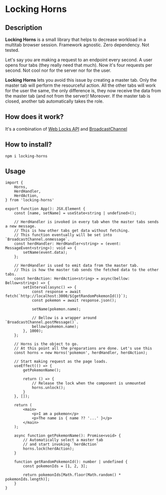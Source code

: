 # Locking Horns

## Description
**Locking Horns** is a small library that helps to decrease workload in a multitab browser session.
Framework agnostic. Zero dependency. Not tested.

Let's say you are making a request to an endpoint every second.
A user opens four tabs (they really need that much). Now it's four requests per second. Not cool nor for the server nor for the user.

**Locking Horns** lets you avoid this issue by creating a master tab. Only the master tab will perform the resourceful action.
All the other tabs will work for the user the same, the only difference is, they now receive the data from the master tab (and not from the server)!
Moreover. If the master tab is closed, another tab automatically takes the role.

## How does it work?
It's a combination of [Web Locks API](https://developer.mozilla.org/en-US/docs/Web/API/Web_Locks_API) and [BroadcastChannel](https://developer.mozilla.org/en-US/docs/Web/API/BroadcastChannel)

## How to install?
```console
npm i locking-horns
```

## Usage
```tsx
import {
	Horns,
	HerdHandler,
	HerdAction,
} from 'locking-horns'

export function App(): JSX.Element {
	const [name, setName] = useState<string | undefined>();

	// HerdHandler is invoked in every tab when the master tabs sends a new message.
	// This is how other tabs get data without fetching.
	// This function eventually will be set into `BroadcastChannel.onmessage`.
	const herdHandler: HerdHandler<string> = (event: MessageEvent<string>): void => {
		setName(event.data);
	};

	// HerdHandler is used to emit data from the master tab.
	// This is how the master tab sends the fetched data to the other tabs.
	const herdAction: HerdAction<string> = async(bellow: Bellow<string>) => {
		setInterval(async() => {
			const response = await fetch(`http://localhost:3000/${getRandomPokemonId()}`);
			const pokemon = await response.json();

			setName(pokemon.name);

			// Bellow is a wrapper around `BroadcastChannel.postMessage()`.
			bellow(pokemon.name);
		}, 1000);
	};

	// Horns is the object to go.
	// At this point all the preparations are done. Let's use this
	const horns = new Horns('pokemon', herdHandler, herdAction);

	// Start making request as the page loads.
	useEffect(() => {
		getPokemonName();

		return () => {
			// Release the lock when the component is unmounted
			horns.unlock();
		}
	}, []);

	return (
		<main>
			<p>I am a pokemon</p>
			<p>The name is { name ?? '...' }</p>
		</main>
	);

	async function getPokemonName(): Promise<void> {
		// Automatically select a master tab
		// and start invoking `herdAction`
		horns.lock(herdAction);
	}

	function getRandomPokemonId(): number | undefined {
		const pokemonIds = [1, 2, 3];

		return pokemonIds[Math.floor(Math.random() * pokemonIds.length)];
	}
}
```
